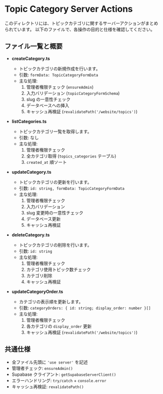 # Topic Category Server Actions

このディレクトリには、トピックカテゴリに関するサーバーアクションがまとめられています。
以下のファイルで、各操作の目的と仕様を確認してください。

## ファイル一覧と概要

- **createCategory.ts**
  - トピックカテゴリの新規作成を行います。
  - 引数: `formData: TopicCategoryFormData`
  - 主な処理:
    1. 管理者権限チェック (`ensureAdmin`)
    2. 入力バリデーション (`topicCategoryFormSchema`)
    3. slug の一意性チェック
    4. データベースへの挿入
    5. キャッシュ再検証 (`revalidatePath('/website/topics')`)

- **listCategories.ts**
  - トピックカテゴリ一覧を取得します。
  - 引数: なし
  - 主な処理:
    1. 管理者権限チェック
    2. 全カテゴリ取得 (`topics_categories` テーブル)
    3. `created_at` 順ソート

- **updateCategory.ts**
  - トピックカテゴリの更新を行います。
  - 引数: `id: string, formData: TopicCategoryFormData`
  - 主な処理:
    1. 管理者権限チェック
    2. 入力バリデーション
    3. slug 変更時の一意性チェック
    4. データベース更新
    5. キャッシュ再検証

- **deleteCategory.ts**
  - トピックカテゴリの削除を行います。
  - 引数: `id: string`
  - 主な処理:
    1. 管理者権限チェック
    2. カテゴリ使用トピック数チェック
    3. カテゴリ削除
    4. キャッシュ再検証

- **updateCategoryOrder.ts**
  - カテゴリの表示順を更新します。
  - 引数: `categoryOrders: { id: string; display_order: number }[]`
  - 主な処理:
    1. 管理者権限チェック
    2. 各カテゴリの `display_order` 更新
    3. キャッシュ再検証 (`revalidatePath('/website/topics')`)

## 共通仕様

- 全ファイル先頭に `'use server'` を記述
- 管理者チェック: `ensureAdmin()`
- Supabase クライアント: `getSupabaseServerClient()`
- エラーハンドリング: `try/catch` + `console.error`
- キャッシュ再検証: `revalidatePath()`
